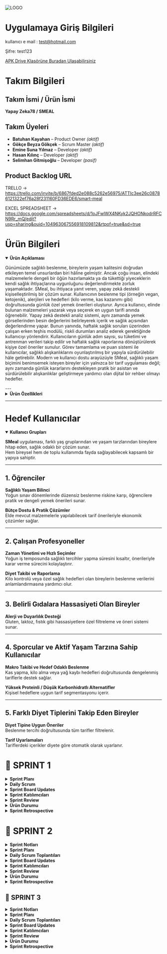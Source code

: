 ![LOGO](https://github.com/user-attachments/assets/c72d0ed3-8d75-486a-89b0-bd855c03c557)

# Uygulamaya Giriş Bilgileri 

kullanıcı e mail : test@hotmail.com

Şifre: test123

 [APK Drive Klasörüne Buradan Ulaşabilirsiniz](https://drive.google.com/drive/u/0/folders/1vEuc8-K1f96nQlNGwpa8vkpKmopB1cKP)

# Takım Bilgileri 

## Takım İsmi / Ürün İsmi  
**Yapay Zeka78 / SMEAL**

## Takım Üyeleri  
- **Batuhan Kayahan** – Product Owner _(aktif)_  
- **Gökçe Beyza Gökçek** – Scrum Master _(aktif)_  
- **Emine Suna Yılmaz** – Developer _(aktif)_  
- **Hasan Kılınç** – Developer _(aktif)_  
- **Selimhan Gitmişoğlu** – Developer _(pasif)_

## Product Backlog URL  
TRELLO ->   https://trello.com/invite/b/6867fded2e088c5262e56975/ATTIc3ee26c08786121322ef76a28f231160FD36EDE6/smart-meal


EXCEL SPREADSHEET ->  https://docs.google.com/spreadsheets/d/1oJFwlWX4NKyk2JQHONkodrRFCN9Rr_mQ/edit?usp=sharing&ouid=104963067556918109812&rtpof=true&sd=true

# Ürün Bilgileri 

<details open>
<summary><strong>Ürün Açıklaması</strong></summary>

Günümüzde sağlıklı beslenme, bireylerin yaşam kalitesini doğrudan etkileyen temel unsurlardan biri hâline gelmiştir. Ancak çoğu insan, elindeki malzemelerle dengeli bir öğün hazırlamakta ya da tükettiği yiyeceklerin kendi sağlık ihtiyaçlarına uygunluğunu değerlendirmekte zorluk yaşamaktadır.
SMeal, bu ihtiyaca yanıt veren, yapay zekâ destekli kişiselleştirilmiş bir çözüm sunar. Kullanıcının beslenme tipi (örneğin vegan, ketojenik), alerjileri ve hedefleri (kilo verme, kas kazanımı gibi) doğrultusunda günlük özel yemek önerileri oluşturur.
Ayrıca kullanıcı, elinde bulunan malzemeleri yazarak veya seçerek en uygun tarifi anında öğrenebilir. Yapay zekâ destekli analiz sistemi, aynı zamanda yemek görsellerinden besin değerlerini belirleyerek içerik ve sağlık açısından değerlendirme yapar.
Bunun yanında, haftalık sağlık soruları üzerinden çalışan erken teşhis modülü, riskli durumları analiz ederek gerektiğinde kullanıcıyı yönlendirir.
Kullanıcıların günlük adım sayısı, su tüketimi ve antrenman verileri takip edilir ve haftalık sağlık raporlarına dönüştürülerek kişiye özel öneriler sunulur.
Görev tamamlama ve puan sistemi ile kullanıcılar, sağlıklı alışkanlıklarını oyunlaştırılmış bir yapıyla sürdürülebilir hâle getirebilir.
Modern ve kullanıcı dostu arayüzüyle SMeal, sağlıklı yaşam biçimini benimsemek isteyen bireyler için yalnızca bir tarif uygulaması değil; aynı zamanda günlük kararlarını destekleyen pratik bir asistan ve sürdürülebilir alışkanlıklar geliştirmeye yardımcı olan dijital bir rehber olmayı hedefler.


</details>
---
<details>
<summary><strong>Ürün Özellikleri</strong></summary>

### 1. Kişiselleştirilmiş Tarif Önerileri

Kullanıcının beslenme tipi, alerjileri ve sağlık hedefleri doğrultusunda günlük olarak özel tarif önerileri sunulur.  
Sistem, bu verileri analiz ederek dengeli ve kişiye uygun tarifleri önceliklendirir.

---

### 2. Malzeme Bazlı Tarif Önerme

Kullanıcı elindeki malzemeleri yazarak veya seçerek, bu ürünlerle hazırlanabilecek sağlıklı tariflere ulaşabilir.  
Bu sayede hem gıda israfı azaltılır hem de planlı beslenme kolaylaşır.

---

### 3. Görsel Besin Analizi

Kullanıcı, tüketmek üzere olduğu yemeğin fotoğrafını sisteme yükleyerek:

- Kalori tahmini  
- Makro besin değerleri  
- İçerik bilgisi  

gibi analiz sonuçlarını anında görebilir. Sistem, görsel tanıma teknolojisiyle yiyeceği analiz eder ve sağlık açısından değerlendirir.

---

### 4. Erken Teşhis Desteği

Kullanıcılara haftalık olarak yöneltilen sağlık soruları, yapay zekâ tarafından analiz edilir.  
Olası riskli durumlarda (ör. kanser benzeri olasılıklar), kullanıcı bilgilendirilerek sağlık kontrolüne yönlendirilir.

---

### 5. Su Tüketimi Takibi

Kullanıcı günlük su tüketimini manuel olarak kaydedebilir.  
Sistem bu verileri haftalık bazda analiz ederek:

- Raporlamalar sunar  
- Hatırlatmalar göndererek sıvı tüketiminin yeterliliğini destekler

---

### 6. Adım Sayar Entegrasyonu

Kullanıcının mobil cihazından alınan günlük adım verisi ile fiziksel aktivite düzeyi takip edilir.  
Bu bilgiler sağlık analizlerine entegre edilerek genel değerlendirmeye katkı sağlar.

---

### 7. Antrenman Takibi

Kullanıcı yaptığı egzersizleri gün gün kaydederek:

- Egzersiz geçmişini izler  
- Düzenli aktivite alışkanlıklarını takip eder  
- Haftalık sağlık analizlerine veri sağlar

---

### 8. AI Destekli Haftalık Sağlık Raporları

Beslenme, aktivite, su tüketimi gibi veriler yapay zekâ tarafından haftalık olarak analiz edilir.  
Bu analizler sonucunda:

- Kullanıcıya özel sağlık raporları sunulur  
- Alışkanlıkların etkisi görselleştirilir

---

### 9. Görev ve Motivasyon Sistemi

Uygulama içinde günlük görevler yer alır. Kullanıcı bu görevleri tamamladıkça:

- Puan ve seri kazanır  
- Alışkanlıklarını geliştirir  
- Oyunlaştırma sayesinde motive olur

</details>


---- 
# Hedef Kullanıcılar

<details open>
<summary><strong>Kullanıcı Grupları</strong></summary>

**SMeal** uygulaması, farklı yaş gruplarından ve yaşam tarzlarından bireylere hitap eden, sağlık odaklı bir çözüm sunar.  
Hem bireysel hem de toplu kullanımda fayda sağlayabilecek kapsamlı bir yapıya sahiptir.

---

## 1. Öğrenciler

**Sağlıklı Yaşam Bilinci**  
Yoğun sınav dönemlerinde düzensiz beslenme riskine karşı, öğrencilere pratik ve dengeli yemek önerileri sunar.

**Bütçe Dostu & Pratik Çözümler**  
Elde mevcut malzemelerle yapılabilecek tarif önerileriyle ekonomik çözümler sağlar.

---

## 2. Çalışan Profesyoneller

**Zaman Yönetimi ve Hızlı Seçimler**  
Yoğun iş temposunda sağlıklı tercihler yapma süresini kısaltır, önerileriyle karar verme sürecini kolaylaştırır.

**Diyet Takibi ve Raporlama**  
Kilo kontrolü veya özel sağlık hedefleri olan bireylerin beslenme verilerini anlamlandırmasına yardımcı olur.

---

## 3. Belirli Gıdalara Hassasiyeti Olan Bireyler

**Alerji ve Duyarlılık Desteği**  
Gluten, laktoz, fıstık gibi hassasiyetlere özel filtreleme ve öneri sistemi sunar.

---

## 4. Sporcular ve Aktif Yaşam Tarzına Sahip Kullanıcılar

**Makro Takibi ve Hedef Odaklı Beslenme**  
Kas yapma, kilo alma veya yağ kaybı hedefleri doğrultusunda dengelenmiş tariflerle destek sağlar.

**Yüksek Proteinli / Düşük Karbonhidratlı Alternatifler**  
Kişisel hedeflere uygun tarif segmentasyonu içerir.

---

## 5. Farklı Diyet Tiplerini Takip Eden Bireyler

**Diyet Tipine Uygun Öneriler**  
Beslenme tercihi doğrultusunda tüm tarifler filtrelenir.

**Tarif Uyarlamaları**  
Tariflerdeki içerikler diyete göre otomatik olarak uyarlanır.

</details>

# 📍 SPRINT 1

<details>
<summary><strong> Sprint Planı</strong></summary>

**Sprint içinde tamamlanması tahmin edilen puan:** 100 Puan

**Puan tamamlama mantığı:**  
SMEAL toplamda 300 puanlık bir geliştirme yüküne sahiptir. Proje üç sprint’e bölünerek planlandığı için her sprintte yaklaşık 100 puanlık iş tamamlanması hedeflenmiştir. Sprint 1’de temel altyapı, kullanıcı girişi, profil oluşturma, veri bağlantıları ve navigasyon sistemleri geliştirildiği için bu sprintin yükü 100 puan olarak belirlenmiştir. Her bir sprintte eşit bir ağırlıklandırmanın iş bölümü açısından adil olacağına karar verilmiştir.

</details>

<details>
<summary><strong> Daily Scrum</strong></summary>

Daily Scrum toplantıları, ekip üyelerinin okul ve iş yoğunlukları göz önünde bulundurularak Google Meet üzerinden çevrim içi olarak gerçekleştirilmiştir. Her toplantı sonrasında günlük görev durumları ve ilerlemeler, ekip içi kayıt amacıyla WhatsApp üzerinden yazılı olarak paylaşılmıştır.  
Toplantı notları, görev güncellemeleri ve iletişim akışına dair gerekli dokümanlar eklenmiştir.

### 🗨️ Sprint 1 – WhatsApp & Google Meet Toplantı Kayıtları  
📎 Toplantı ekran görüntüleri ve yazışmalar için:  
👉 [WhatsApp Görsellerine Buradan Ulaşabilirsiniz](https://drive.google.com/drive/folders/1MRBDttWCSHXecd63y1qjKrfANuVOTHiz?usp=drive_link)

</details>

<details>
<summary><strong> Sprint Board Updates</strong></summary>

Trello üzerinde oluşturulan sprint planı, proje yönetimini görsel ve işlevsel olarak takip etmeye olanak tanımaktadır. Görevler, To Do (Yapılacaklar), In Progress (Devam Edenler), Done (Tamamlananlar) ve Gelecek Süreçler olmak üzere dört temel sütun altında kategorize edilmiştir. Bu yapı sayesinde, görevler sadece frontend/backend olarak teknik ayrımlarla değil, uygulamanın genel işlevselliğine göre dağıtılmıştır. Her kart, bireysel sorumlulara atanmış ve ekip içi ilerlemeyi şeffaf şekilde yansıtacak şekilde yapılandırılmıştır. Henüz planlanmamış ama ileriki sprintlerde yapılması planlanan işler ise “Gelecek Süreçler” sütununda toplanarak proje vizyonunun devamlılığı güvence altına alınmıştır. Bu sistem, ekip içinde iş takibini kolaylaştırmak ve sprint verimliliğini artırmak amacıyla kullanılmıştır.

<img width="1145" alt="Ekran Resmi 2025-07-06 15 21 41" src="https://github.com/user-attachments/assets/32fe0854-1689-4afb-85bf-7324b224e69d" />

</details>

<details>
<summary><strong> Sprint Katılımcıları</strong></summary>

- Batuhan Kayahan – Product Owner  
- Gökçe Beyza Gökçek – Scrum Master  
- Emine Suna Yılmaz – Developer  
- Hasan Kılınç – Developer  
- Selimhan Gitmişoğlu – Developer  

</details>

<details>
<summary><strong> Sprint Review</strong></summary>

- Proje fikri belirlendi: Yapay zekâ destekli kişisel beslenme öneri uygulaması olarak karar verildi  
- Uygulama kapsamı, hedef kullanıcılar ve temel modüller tanımlandı  
- Geliştirme teknolojileri seçildi: Flutter, Firebase, Gemini API  
- GitHub repository oluşturuldu ve temel proje yapısı kuruldu  
- Flutter projesi başlatıldı ve klasör yapısı oluşturuldu  
- Firebase Auth entegrasyonu tamamlandı  
- Google ile giriş ve e-posta/şifre kayıt ekranları geliştirildi  
- Giriş sonrası yönlendirme akışı tamamlandı  
- Kullanıcı profil oluşturma formu geliştirildi (diyet tipi, hedef, yaş, kilo, alerjiler vb.)  
- Profil formunun Firebase’e veri yazma işlemi başarıyla tamamlandı  
- Ana menü ve alt navigasyon sistemi geliştirildi  
- Ana menüde 3 sekme tanımlandı: “Bugün Ne Yesem?”, “Yemeği Analiz Et”, “Elimdeki Malzemelerle Tarif”  
- “Bugün Ne Yesem?” sayfası dummy içerikle geliştirildi  
- Öneri detay sayfası oluşturuldu  
- Kullanıcı profil özet kartı entegre edildi  
- “Elimdeki Malzemelerle Tarif” sayfasının arayüzü tamamlandı
- “Yemeği Fotoğrafla Analiz Et” sayfasının arayüzü tamamlandı  
- Sayfalar arası geçiş ve navigasyonlar tamamlandı  
- UI/UX düzenlemeleri yapıldı  
- Test kullanıcılarıyla Firestore veri akışı test edildi

Burndown chart aşağıda verilmiştir: 

![output (1)](https://github.com/user-attachments/assets/427f1e70-d89e-406d-9aa0-2df6db199471)


</details>

<details>
<summary><strong> Ürün Durumu</strong></summary>

Ürün görüntüleri aşağıda sunulmuştur:

![WhatsApp Image 2025-07-03 at 18 17 31](https://github.com/user-attachments/assets/e95f88ab-bdaf-457f-b3a6-3f24920a1230)  
![WhatsApp Image 2025-07-03 at 18 17 32](https://github.com/user-attachments/assets/16e7f634-3840-4ec5-9b13-20b807f9eeab)  
![WhatsApp Image 2025-07-03 at 18 17 33](https://github.com/user-attachments/assets/49f12705-314c-41aa-bbfa-12d4149d5c26)  
![WhatsApp Image 2025-07-03 at 18 17 34](https://github.com/user-attachments/assets/6e96561e-8754-4be1-942d-d04a4c63125d)  
![WhatsApp Image 2025-07-03 at 18 17 34 (1)](https://github.com/user-attachments/assets/b34caf55-bbf2-48ce-8718-c635b6f352e6)  
![WhatsApp Image 2025-07-03 at 18 17 35](https://github.com/user-attachments/assets/75c0ca1e-bed9-4e62-99a8-4ad5d2565220)  
![WhatsApp Image 2025-07-04 at 21 55 59](https://github.com/user-attachments/assets/d0798221-c57a-4d5d-a03c-f3b046120f1b)  
![WhatsApp Image 2025-07-04 at 21 55 59 (1)](https://github.com/user-attachments/assets/65226543-372d-421b-86a3-b8cef33a02b8)

</details>

<details>
<summary><strong> Sprint Retrospective</strong></summary>

**Neler İyi Gitti?**
- Kararları birlikte verdik, neyi nasıl daha iyi yaparız odağı ön plandaydı  
- Ekip içi motivasyon yüksekti, destekleyici ve paylaşımcı bir yapı oluştu  
- Akşam buluşmaları odaklı ve verimliydi (Meet + WhatsApp)  
- Daily/weekly Scrum yapısı sürdürüldü  
- UI/UX’e erken odaklanmak görsel bütünlüğü sağladı  

**Zorlanılan Noktalar**
- Flutter kurulum sürecinde teknik sorunlar yaşandı  
- Zaman zaman çevrim içi olamama nedeniyle iletişim aksadı  
- WhatsApp mesaj trafiği bazı günler yoğunlaştı  
- Firebase auth entegrasyonunda teknik engeller çıktı  

**Aldığımız Kararlar**
- Her sprint için sabit haftalık toplantı günü belirlendi  
- WhatsApp mesajları Trello ile desteklenerek sadeleştirilecek  
- Mini retrospektifler düzenli hale getirilecek  
- “En İyi Katkı” sticker’ı uygulaması başlatılacak  

</details>

# 📍 SPRINT 2

<details>
<summary><strong> Sprint Notları</strong></summary>

Sprint 2'de ürünümüz SMeal’in temel yapısı korunarak yeni özelliklerle fonksiyonelliği artırılmış, görsel arayüzler yeniden tasarlanmış ve kullanıcı deneyimi iyileştirilmiştir. Bu sprintteki öncelikli hedef, kullanıcıya daha fazla kişiselleştirilmiş ve sağlık odaklı içerik sunabilmekti. 

Yapay zeka entegrasyonları derinleştirilmiş, sağlık takibi modülleri (su tüketimi, adım sayar, kan tahlili, erken tanı sistemi) uygulamaya dahil edilmiştir. Ayrıca kullanıcı profil yönetimi, avatar seçimi ve alerji tanımlama gibi bireysel veri alanları da geliştirilmiştir.

Tüm bu geliştirmelerle birlikte, SMeal’in kişiselleştirilmiş beslenme asistanı olma vizyonu bir adım ileri taşınmıştır.

</details>

<details>
<summary><strong> Sprint Planı</strong></summary>

**Sprint içinde tamamlanması tahmin edilen puan:** 100 Puan

**Puan tamamlama mantığı:**  
SMEAL toplamda 300 puanlık bir geliştirme yüküne sahiptir. Proje üç sprint’e bölünerek planlandığı için her sprintte yaklaşık 100 puanlık iş tamamlanması hedeflenmiştir. Sprint 2’de yeni özelliklerin geliştirilmesi, entegrasyonlarının sağlanması ve farklılık sağlayacak yenilikçi bakış açılarının artırılması hedeflenmiştir. Her bir sprintte eşit bir ağırlıklandırmanın iş bölümü açısından adil olacağına karar verilmiştir.

</details>

<details>
<summary><strong> Daily Scrum Toplantıları</strong></summary>

Daily Scrum toplantıları, ekip üyelerinin okul ve iş yoğunlukları göz önünde bulundurularak Google Meet üzerinden çevrim içi olarak haftada 1 gerçekleştirilmiştir. Çevrimiçi toplantılar dışında haftaiçleri ekip içinde haberleşmek amacıyla WhatsApp üzerinden iletişim gerçekleştirilmiştir.

Toplantı notları, görev güncellemeleri ve iletişim akışına dair gerekli dokümanlar aşağıdaki linke eklenmiştir.

Toplantı notları ve ekran görüntüleri için:  
👉 [Google Drive Klasörüne Buradan Ulaşabilirsiniz](https://drive.google.com/drive/folders/1RTlllm6dsrd0_PJstcGwJq47jXZ4870O?usp=sharing)


</details>

<details>
<summary><strong> Sprint Board Updates</strong></summary>

Geçtiğimiz sprintte belirlenmiş olan proje yönetim aracı **TRELLO**, bu sprint boyunca da kullanılmaya devam edilmiştir. Kişilere atanan görevler, önceki sprintte tamamlananlar ve ilerleyiş görülebilmektedir. Bu sistem, ekip içinde iş takibini kolaylaştırmak ve sprint verimliliğini artırmak amacıyla kullanılmıştır.

Aşapıda sprint 2 de tamamlanması beklenilen ve tamamlanmış özellikler en soldaki sütunda yer almaktadır. Aynı zamanda tamamlanması beklenilen ancak hala devam eden görevler 2. sütunda belirtilmiştir. 3. sütunda önceki sprintte tamamlanmış görevler görülmektedir. 

<img width="1364" height="852" alt="Ekran Resmi 2025-07-19 16 29 49" src="https://github.com/user-attachments/assets/68d77713-e32f-4bfa-895f-cf9b837534fb" />

Panomuzun linki yukarıda TRELLO yazısı ile ve oklar yardımıyla gösterilmiştir. Link ile de aynı bilgilere erişim sağlanabilmektedir.

</details>

<details>
<summary><strong> Sprint Katılımcıları</strong></summary>

- Batuhan Kayahan – Product Owner - aktif
- Gökçe Beyza Gökçek – Scrum Master  - aktif
- Emine Suna Yılmaz – Developer  - aktif
- Hasan Kılınç – Developer  - aktif
- Selimhan Gitmişoğlu – Developer - pasif

</details>

<details>
<summary><strong> Sprint Review</strong></summary>

- Uygulama isminin Smart Meal'dan Smeal olarak güncellenmesi  
- Logonun ve uygulama iconunun güncellenmesi  
- Kayıt ekranı, Giriş ekranı, Ana sayfa, Profil ekranı UI tasarımı yenilendi  
- “Elimdeki Malzemelerle Tarif” ekranına AI entegrasyonu yapıldı  
- Tarif içeriklerinin AI tarafından otomatik oluşturulması sağlandı  
- Profil güncelleme ekranı geliştirildi  
- Profile avatar seçme özelliği eklendi  
- 6 adet emoji temelli avatar tanımlandı  
- Profil görseli değiştirme alanı ayarlara eklendi  
- Kayıt ekranına “Alerjiler” alanı eklendi  
- Alerji etkenlerinin uygulama içi entegrasyonu sağlandı  
- “Beslenme Türleri” seçenekleri genişletildi  
- Günlük su tüketimi takibi özelliği eklendi  
- Günlük adım sayar özelliği eklendi  
- Kullanıcının kan tahlili bilgilerini ekleyebileceği alan oluşturuldu  
- Erken tanı sistemi geliştirildi  
- Kanser hastalıkları için erken teşhis analizi altyapısı oluşturuldu  
- Haftalık pop-up sorularla erken tanı taraması yapılması sağlandı  
- Geçmiş analiz sonuçlarının görüntülenmesi özelliği eklendi  

<img width="1979" height="1180" alt="output (2)" src="https://github.com/user-attachments/assets/e4ad5dd1-0c00-436b-a423-7580d1c62382" />


</details>

<details>
<summary><strong> Ürün Durumu</strong></summary>

Ürünümüzün güncel durumu aşağıda drive linkindeki görsellerde gösterilmektedir: 
👉 [Google Drive Klasörüne Buradan Ulaşabilirsiniz](https://drive.google.com/drive/folders/1CZ8EVHB0HSZEYjxsVwkB3kSK9mQ0UJTE?usp=sharing)

</details>

<details>
<summary><strong> Sprint Retrospective</strong></summary>


**⚠️ Zorlayıcı Noktalar**  
- Ekip içi iletişim aksaklıkları  
- İşlerin geç tamamlanması  
- Teknik alanda yaşanan aksaklıklar sebebiyle süreçlerin uzaması  

**✅ İyi Giden Noktalar**  
- Ekibin içerisinde oldukça toleranslı davranılması  
- Herkesin yaratıcı şekilde katkıda bulunması  
- Fikir geliştirme ve uygulama özgürlüğünün bulunması  
- Sınırlandırıcı değil, esnek bir çalışma ortamının belirlenmesi  
- Ekip üyelerinin birbirine destek olmaya çalışması  

**📌 Alınan Kararlar**  
- Kontrol noktaları sıkılaştırılacak  
- Çalışma ve toplantılara maksimum katılım sağlamak amacıyla birebir iletişimler artırılacak

</details>


## 📍 SPRINT 3

<details>
<summary><strong>Sprint Notları </strong></summary>

Sprint 3 süresince projenin mevcut yapısını iyileştirmeye odaklanarak, yenilikçi ve çeşitli özellikler geliştirmeyi hedefledik.  
Bu kapsamda:

- Kullanıcı arayüzünde (UI) önemli iyileştirmeler yapıldı.  
- Projeye özgünlük ve işlevsellik katan yeni modüller eklendi.  
- Önceki sprintlerde tespit edilen hata ve çökmeler analiz edilerek giderilmeye çalışıldı.  
- Yapay zekâ entegrasyonu güçlendirilerek sistemin genel kararlılığı artırıldı.

Sprint 3, projenin hem teknik altyapısını hem de kullanıcı deneyimini ileri taşıyan önemli bir geliştirme dönemi oldu.

</details>

<details>
<summary><strong>Sprint Planı</strong></summary>

**Sprint içinde tamamlanması tahmin edilen puan:** 100 Puan

SMEAL projesi toplamda **300 puanlık** bir geliştirme yüküne sahiptir. Proje başında bu yük, her biri yaklaşık **100 puan** olacak şekilde üç eşit sprint’e bölünerek planlanmıştır.

Sprint 3’te, projenin farklılaşmasını sağlayacak özgün özelliklerin geliştirilmesi, yapay zekâ entegrasyonlarının tamamlanması ve daha önce tespit edilen çökme problemlerinin giderilmesi hedeflenmiştir.

Sprintlerin eşit ağırlıkta planlanması, takım üyelerinin takvimlerinin uyuşmadığı durumlarda iş yükünün dengeli dağıtılabilmesi ve adil bir iş bölümü sağlanabilmesi açısından tercih edilmiştir.

</details>

<details>
<summary><strong>Daily Scrum Toplantıları</strong></summary>

Sprint 3 boyunca Daily Scrum toplantıları, **Google Meet** üzerinden çevrim içi olarak **haftada bir** gerçekleştirilmiştir.  
Bunun dışında, hafta içi ekip içi iletişimi sağlamak amacıyla **WhatsApp** üzerinden haberleşme sürdürülmüştür.  
Toplantı notları ve görev güncellemeleri büyük ölçüde bu çevrim içi yazışmalar aracılığıyla kayıt altına alınmıştır.

📎 Toplantı notları, iletişim dökümanları ve ekran görüntüleri için:  
👉 [Google Drive Klasörüne Buradan Ulaşabilirsiniz](https://drive.google.com/drive/u/0/folders/1mTG1E7PBTjrzAspydRxLyF_Z1yf2xqIt)


</details>

<details>
<summary><strong>Sprint Board Updates</strong></summary>

Geçtiğimiz sprintte belirlenen proje yönetim aracı **Trello**, Sprint 3 süresince de aktif şekilde kullanılmaya devam etmiştir.  
Takım üyelerine atanan görevler, önceki sprintlerde tamamlanan işler ve mevcut ilerleme durumu bu platform üzerinden düzenli olarak takip edilmiştir.

Trello'nun kullanımı, ekip içindeki görev dağılımının şeffaf bir şekilde yürütülmesini sağlamış, aynı zamanda sprint boyunca iş takibini kolaylaştırarak genel verimliliği artırmıştır.

Sprint 3’e ait Trello panosunda:

- **En soldaki sütunda**, bu sprint kapsamında tamamlanması hedeflenen ve tamamlanmış görevler listelenmektedir.  
- **İkinci sütunda**, sürecin ilerleyişine bağlı olarak tamamlanması planlanan ancak henüz durumu kesinleşmemiş veya çalışmaları devam eden görevler yer almaktadır.  
- **Üçüncü ve dördüncü sütunlar**, önceki iki sprintte başarıyla tamamlanmış görevleri içermektedir.  

Bu yapı sayesinde, projenin genel ilerleyişi ve iş akışı görsel olarak kolayca takip edilebilmiştir.

<img width="454" height="241" alt="image" src="https://github.com/user-attachments/assets/f36f681c-e7c1-43ef-a5db-e4a9fcbe8755" />


</details>

<details>
<summary><strong> Sprint Katılımcıları</strong></summary>

- Batuhan Kayahan – Product Owner - aktif
- Gökçe Beyza Gökçek – Scrum Master  - aktif
- Emine Suna Yılmaz – Developer  - aktif
- Hasan Kılınç – Developer  - aktif
- Selimhan Gitmişoğlu – Developer - pasif

</details>

<details>
<summary><strong>Sprint Review </strong></summary>

Sprint 3 sonunda proje genelinde önemli yapısal ve deneyimsel iyileştirmeler gerçekleştirildi. Bu sprintte yapılan çalışmalar şu şekilde özetlenebilir:

- **Uygulamanın kullanıcı arayüzü (UI)** tamamen güncellendi. Arayüz, daha düzenli, sade ve kullanıcı dostu bir yapıya kavuşturularak kullanım kolaylığı artırıldı.
  
- **Yemek analiz ekranında** AI entegrasyonu güncellendi. Bu alanda yapay zekâ destekli analizlerin doğruluğu ve performansı artırıldı.
  
- **"Erken Tanı" sisteminde** kullanılan açılır pencere (pop-up) sorularının içerikleri yeniden düzenlendi. Soruların dil yapısı sadeleştirildi ve kullanıcı etkileşimi artırıldı.
  
- **Haftalık analiz ve sağlık önerileri** modülü geliştirildi. Yapay zekâdan elde edilen çıktılarla kullanıcılara kişiselleştirilmiş öneriler sunan bir yapı kuruldu.
  
- AI analizlerinden elde edilen verilere göre, **kişiye özel sağlık önerileri sunan bir sistem** uygulamaya entegre edildi.
  
- **Motivasyon bölümü** oluşturularak, kullanıcıların alışkanlıklarını takip edebileceği, sürdürebileceği ve teşvik edileceği bir yapı geliştirildi. Bu bölümde küçük çaplı **oyunlaştırmalar** ve alışkanlık puanlama sistemi entegre edildi.
  
- Proje geliştirme sürecinde karşılaşılan çeşitli **çökme problemleri ve teknik hatalar** giderildi.
  
- Özellikle **Firebase bağlantı sorunları** ve **AI entegrasyonu kaynaklı teknik problemler** analiz edilerek çözüme kavuşturuldu.

<img width="454" height="270" alt="image" src="https://github.com/user-attachments/assets/322e7615-5d15-49d6-8ba3-89672e00934d" />


</details>


<details>
<summary><strong> Ürün Durumu</strong></summary>

Ürünümüzün güncel durumu aşağıda drive linkindeki görsellerde gösterilmektedir: 
👉 [Google Drive Klasörüne Buradan Ulaşabilirsiniz](https://drive.google.com/drive/u/0/folders/1ohdI5zOZI0lnfVp8IUCJorSwXFueQYhH)

</details>

<details>
<summary><strong>Sprint Retrospective</strong></summary>

### 🔧 Zorlayıcı Noktalar

- Ekip içindeki motivasyonun zaman zaman sağlanamaması, ilerlemeyi olumsuz etkiledi.
- Takım üyelerinin farklı takvimlere sahip olması, senkronize çalışmayı zorlaştırdı.
- Projenin temel bazı noktalarında karşılaşılan yapısal problemler, ilerleme hızının düşmesine neden oldu.

### ✅ İyi Giden Noktalar

- Tüm zorluklara rağmen projenin kararlılıkla tamamlanması önemli bir başarı oldu.
- Sprint sonuna yaklaşılmış olmasına rağmen, iyileştirme önerilerinin yaratıcı biçimde devam etmesi projenin gelişimine katkı sağladı.
- Ekip içinde yaşanan kriz anlarında, yapıcı bir iletişim dili korunarak sürecin sağlıklı ilerlemesi sağlandı.

### 🧭 Alınan Kararlar

- Sürecin kalan kısmında pozitif geri bildirimler alınması durumunda, daha uzun vadeli ve planlı bir proje yönetimi yaklaşımının benimsenmesi kararlaştırıldı.
- Ekip üyelerinin projeye daha aktif katılımını teşvik edebilmek adına, fikir alışverişinin artırılacağı ve daha sık toplantı yapılacağı konusunda uzlaşıldı.

</details>






